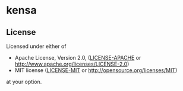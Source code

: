 # kensa

## License

Licensed under either of

*   Apache License, Version 2.0, ([LICENSE-APACHE](LICENSE-APACHE) or
    <http://www.apache.org/licenses/LICENSE-2.0>)
*   MIT license ([LICENSE-MIT](LICENSE-MIT) or
    <http://opensource.org/licenses/MIT>)

at your option.
